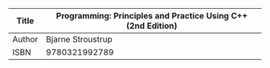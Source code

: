 Title |  Programming: Principles and Practice Using C++ (2nd Edition)
------|-------------------
Author|  Bjarne Stroustrup
ISBN  |  9780321992789
